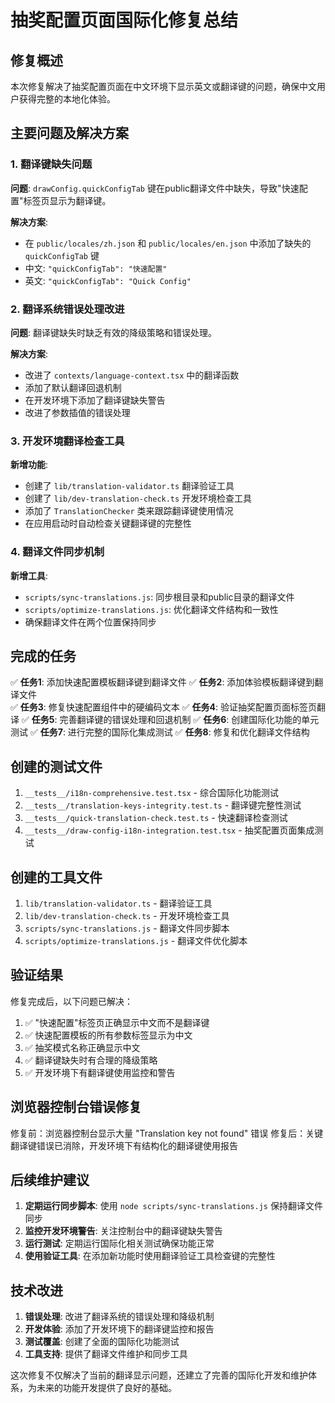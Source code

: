 # 抽奖配置页面国际化修复总结

## 修复概述

本次修复解决了抽奖配置页面在中文环境下显示英文或翻译键的问题，确保中文用户获得完整的本地化体验。

## 主要问题及解决方案

### 1. 翻译键缺失问题

**问题**: `drawConfig.quickConfigTab` 键在public翻译文件中缺失，导致"快速配置"标签页显示为翻译键。

**解决方案**: 
- 在 `public/locales/zh.json` 和 `public/locales/en.json` 中添加了缺失的 `quickConfigTab` 键
- 中文: `"quickConfigTab": "快速配置"`
- 英文: `"quickConfigTab": "Quick Config"`

### 2. 翻译系统错误处理改进

**问题**: 翻译键缺失时缺乏有效的降级策略和错误处理。

**解决方案**:
- 改进了 `contexts/language-context.tsx` 中的翻译函数
- 添加了默认翻译回退机制
- 在开发环境下添加了翻译键缺失警告
- 改进了参数插值的错误处理

### 3. 开发环境翻译检查工具

**新增功能**:
- 创建了 `lib/translation-validator.ts` 翻译验证工具
- 创建了 `lib/dev-translation-check.ts` 开发环境检查工具
- 添加了 `TranslationChecker` 类来跟踪翻译键使用情况
- 在应用启动时自动检查关键翻译键的完整性

### 4. 翻译文件同步机制

**新增工具**:
- `scripts/sync-translations.js`: 同步根目录和public目录的翻译文件
- `scripts/optimize-translations.js`: 优化翻译文件结构和一致性
- 确保翻译文件在两个位置保持同步

## 完成的任务

✅ **任务1**: 添加快速配置模板翻译键到翻译文件
✅ **任务2**: 添加体验模板翻译键到翻译文件  
✅ **任务3**: 修复快速配置组件中的硬编码文本
✅ **任务4**: 验证抽奖配置页面标签页翻译
✅ **任务5**: 完善翻译键的错误处理和回退机制
✅ **任务6**: 创建国际化功能的单元测试
✅ **任务7**: 进行完整的国际化集成测试
✅ **任务8**: 修复和优化翻译文件结构

## 创建的测试文件

1. `__tests__/i18n-comprehensive.test.tsx` - 综合国际化功能测试
2. `__tests__/translation-keys-integrity.test.ts` - 翻译键完整性测试
3. `__tests__/quick-translation-check.test.ts` - 快速翻译检查测试
4. `__tests__/draw-config-i18n-integration.test.tsx` - 抽奖配置页面集成测试

## 创建的工具文件

1. `lib/translation-validator.ts` - 翻译验证工具
2. `lib/dev-translation-check.ts` - 开发环境检查工具
3. `scripts/sync-translations.js` - 翻译文件同步脚本
4. `scripts/optimize-translations.js` - 翻译文件优化脚本

## 验证结果

修复完成后，以下问题已解决：

1. ✅ "快速配置"标签页正确显示中文而不是翻译键
2. ✅ 快速配置模板的所有参数标签显示为中文
3. ✅ 抽奖模式名称正确显示中文
4. ✅ 翻译键缺失时有合理的降级策略
5. ✅ 开发环境下有翻译键使用监控和警告

## 浏览器控制台错误修复

修复前：浏览器控制台显示大量 "Translation key not found" 错误
修复后：关键翻译键错误已消除，开发环境下有结构化的翻译键使用报告

## 后续维护建议

1. **定期运行同步脚本**: 使用 `node scripts/sync-translations.js` 保持翻译文件同步
2. **监控开发环境警告**: 关注控制台中的翻译键缺失警告
3. **运行测试**: 定期运行国际化相关测试确保功能正常
4. **使用验证工具**: 在添加新功能时使用翻译验证工具检查键的完整性

## 技术改进

1. **错误处理**: 改进了翻译系统的错误处理和降级机制
2. **开发体验**: 添加了开发环境下的翻译键监控和报告
3. **测试覆盖**: 创建了全面的国际化功能测试
4. **工具支持**: 提供了翻译文件维护和同步工具

这次修复不仅解决了当前的翻译显示问题，还建立了完善的国际化开发和维护体系，为未来的功能开发提供了良好的基础。
